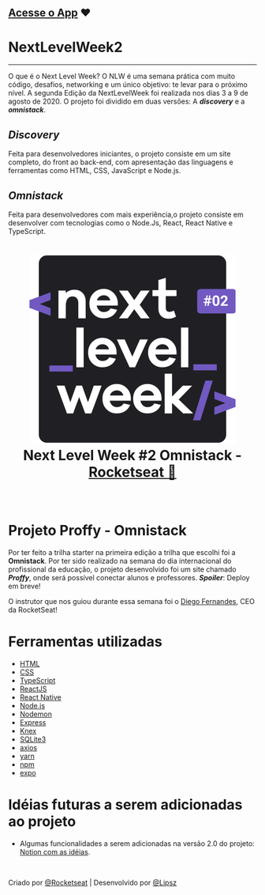 </h3>
<h3 align="center">

<a href="https://ecoletalipzs.herokuapp.com/" target="_blank">Acesse o App</a> :heart:
---

</h3>

# NextLevelWeek2
----------

O que é o Next Level Week?
O NLW é uma semana prática com muito código, desafios, networking e um único objetivo: te levar para o próximo nível.
A segunda Edição da NextLevelWeek foi realizada nos dias 3 a 9 de agosto de 2020.
O projeto foi dividido em duas versões: A __*discovery*__ e a __*omnistack*__.

*Discovery*  
----------
Feita para desenvolvedores iniciantes, o projeto consiste em um site completo, do front ao back-end, com apresentação das linguagens e ferramentas como HTML, CSS, JavaScript e Node.js.

*Omnistack*  
----------
Feita para desenvolvedores com mais experiência,o projeto consiste em desenvolver com tecnologias como o Node.Js, React, React Native e TypeScript. 

<h1 align="center">

![NLW Logo](./public/assets/nlwImage.svg)
</br>
Next Level Week #2 Omnistack - [Rocketseat :rocket:](https://rocketseat.com.br/)

</h1>

<br/>

# Projeto Proffy - Omnistack

Por ter feito a trilha starter na primeira edição a trilha que escolhi foi a __Omnistack__.
Por ter sido realizado na semana do dia internacional do profissional da educação, o projeto desenvolvido foi um site chamado __*Proffy*__, onde será possível conectar alunos e professores. __*Spoiler*__: Deploy em breve!

O instrutor que nos guiou durante essa semana foi o [Diego Fernandes](https://github.com/diego3g),  CEO da RocketSeat!

# Ferramentas utilizadas
* [HTML](https://developer.mozilla.org/pt-BR/docs/Web/HTML)
* [CSS](https://developer.mozilla.org/pt-BR/docs/Web/CSS)
* [TypeScript](https://www.typescriptlang.org/)
* [ReactJS](https://pt-br.reactjs.org/)
* [React Native](https://reactnative.dev/)
* [Node.js](https://nodejs.org/)
* [Nodemon](https://nodemon.io/)
* [Express](https://expressjs.com/pt-br/)
* [Knex](http://knexjs.org/)
* [SQLite3](https://www.sqlite.org/index.html)
* [axios](https://www.npmjs.com/package/axios)
* [yarn](https://yarnpkg.com/)
* [npm](https://www.npmjs.com/)
* [expo](https://expo.io/)

# Idéias futuras a serem adicionadas ao projeto

* Algumas funcionalidades a serem adicionadas na versão 2.0 do projeto: [Notion com as idéias](https://www.notion.so/Proffy-2-0-4fb7e825dd4942ddafc9c2623cdc356a).


<br/>

 Criado por [@Rocketseat](https://rocketseat.com.br/) | Desenvolvido por [@Lipsz](https://github.com/Lipzs)
